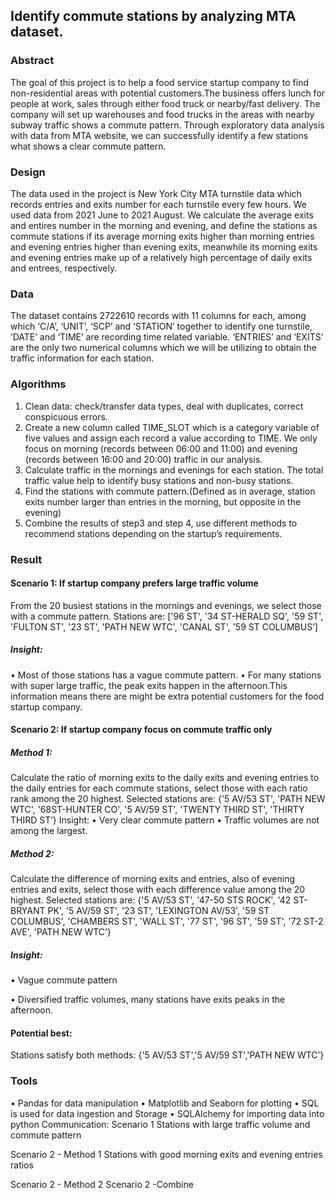 ## Identify commute stations by analyzing MTA dataset.
### Abstract
The goal of this project is to help a food service startup company to find non-residential areas with potential customers.The business offers lunch for people at work, sales through either food truck or nearby/fast delivery. The company will set up warehouses and food trucks in the areas with nearby subway traffic shows a commute pattern. Through exploratory data analysis with data from MTA website, we can successfully identify a few stations what shows a clear commute pattern.
### Design
The data used in the project is New York City MTA turnstile data which records entries and exits number for each turnstile every few hours. We used data from 2021 June to 2021 August. We calculate the average exits and entires number in the morning and evening, and define the stations as commute stations if its average morning exits higher than morning entries and evening entries higher than evening exits, meanwhile its morning exits and evening entries make up of a relatively high percentage of daily exits and entrees, respectively.
### Data
The dataset contains 2722610 records with 11 columns for each, among which ‘C/A’, ‘UNIT’, ‘SCP’ and ‘STATION’ together to identify one turnstile, ‘DATE’ and ‘TIME’ are recording time related variable. ‘ENTRIES’ and ‘EXITS’ are the only two numerical columns which we will be utilizing to obtain the traffic information for each station.
### Algorithms
1. Clean data: check/transfer data types, deal with duplicates, correct conspicuous errors.
2. Create a new column called TIME_SLOT which is a category variable of five values and assign each record a value according to TIME. We only focus on morning (records between 06:00 and 11:00) and evening (records between 16:00 and 20:00) traffic in our analysis.
3. Calculate traffic in the mornings and evenings for each station. The total traffic value help to identify busy stations and non-busy stations.
4. Find the stations with commute pattern.(Defined as in average, station exits number larger than entries in the morning, but opposite in the evening)
5. Combine the results of step3 and step 4, use different methods to recommend stations depending on the startup’s requirements.

### Result
#### Scenario 1: If startup company prefers large traffic volume
From the 20 busiest stations in the mornings and evenings, we select those with a commute pattern. Stations are:
['96 ST', '34 ST-HERALD SQ', '59 ST', 'FULTON ST', '23 ST', 'PATH NEW WTC', 'CANAL ST', '59 ST COLUMBUS’]
##### Insight:
• Most of those stations has a vague commute pattern.
• For many stations with super large traffic, the peak exits happen in the afternoon.This information means there are might be extra potential customers for the food startup company.
#### Scenario 2: If startup company focus on commute traffic only
##### Method 1:
Calculate the ratio of morning exits to the daily exits and evening entries to the daily entries for each commute stations, select those with each ratio rank among the 20 highest.
Selected stations are:
{'5 AV/53 ST', 'PATH NEW WTC', '68ST-HUNTER CO', '5 AV/59 ST', 'TWENTY THIRD ST', 'THIRTY THIRD ST’}
Insight:
• Very clear commute pattern
• Traffic volumes are not among the largest.
##### Method 2:
Calculate the difference of morning exits and entries, also of evening entries and exits, select those with each difference value among the 20 highest.
Selected stations are:
{'5 AV/53 ST', '47-50 STS ROCK', '42 ST-BRYANT PK', '5 AV/59 ST', '23 ST', 'LEXINGTON AV/53', '59 ST COLUMBUS', 'CHAMBERS ST', 'WALL ST', '77 ST', '96 ST', '59 ST', '72 ST-2 AVE', 'PATH NEW WTC’}
##### Insight:
• Vague commute pattern

 • Diversified traffic volumes, many stations have exits peaks in the afternoon.
#### Potential best:
Stations satisfy both methods:
{'5 AV/53 ST','5 AV/59 ST','PATH NEW WTC’}
### Tools
• Pandas for data manipulation
• Matplotlib and Seaborn for plotting
• SQL is used for data ingestion and Storage
• SQLAlchemy for importing data into python
Communication: Scenario 1
 Stations with large traffic volume and commute pattern

 Scenario 2 - Method 1
 Stations with good morning exits and evening entries ratios

Scenario 2 - Method 2
 Scenario 2 -Combine
